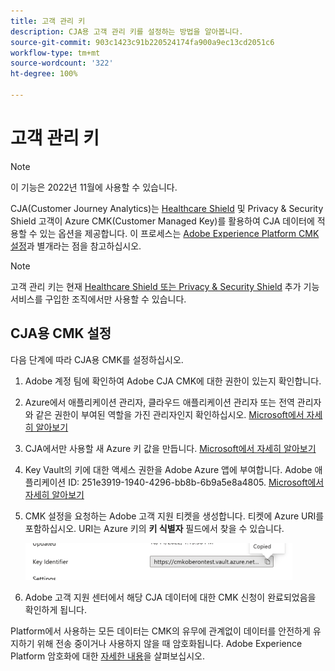 ```yaml
---
title: 고객 관리 키
description: CJA용 고객 관리 키를 설정하는 방법을 알아봅니다.
source-git-commit: 903c1423c91b220524174fa900a9ec13cd2051c6
workflow-type: tm+mt
source-wordcount: '322'
ht-degree: 100%

---
```


# 고객 관리 키

>[!NOTE]
>
>이 기능은 2022년 11월에 사용할 수 있습니다.

CJA(Customer Journey Analytics)는 [Healthcare Shield](https://www.adobe.com/kr/trust/compliance/hipaa-ready.html) 및 Privacy &amp; Security Shield 고객이 Azure CMK(Customer Managed Key)를 활용하여 CJA 데이터에 적용할 수 있는 옵션을 제공합니다. 이 프로세스는 [Adobe Experience Platform CMK 설정](https://experienceleague.adobe.com/docs/experience-platform/landing/governance-privacy-security/customer-managed-keys.html)과 별개라는 점을 참고하십시오.

>[!NOTE]
>
>고객 관리 키는 현재 [Healthcare Shield 또는 Privacy &amp; Security Shield](https://experienceleague.adobe.com/docs/blueprints-learn/architecture/vertical-blueprints/healthcare-vertical.html%3Flang%3Den) 추가 기능 서비스를 구입한 조직에서만 사용할 수 있습니다.

## CJA용 CMK 설정

다음 단계에 따라 CJA용 CMK를 설정하십시오.

1. Adobe 계정 팀에 확인하여 Adobe CJA CMK에 대한 권한이 있는지 확인합니다.
1. Azure에서 애플리케이션 관리자, 클라우드 애플리케이션 관리자 또는 전역 관리자와 같은 권한이 부여된 역할을 가진 관리자인지 확인하십시오. [Microsoft에서 자세히 알아보기](https://learn.microsoft.com/ko-kr/azure/active-directory/roles/permissions-reference)
1. CJA에서만 사용할 새 Azure 키 값을 만듭니다. [Microsoft에서 자세히 알아보기](https://learn.microsoft.com/ko-kr/azure/key-vault/general/)
1. Key Vault의 키에 대한 액세스 권한을 Adobe Azure 앱에 부여합니다. Adobe 애플리케이션 ID: 251e3919-1940-4296-bb8b-6b9a5e8a4805. [Microsoft에서 자세히 알아보기](https://learn.microsoft.com/ko-kr/azure/storage/common/customer-managed-keys-configure-cross-tenant-existing-account?toc=%2Fazure%2Fstorage%2Fblobs%2Ftoc.json&amp;tabs=powershell-preview%2Cazure-portal#the-customer-grants-the-service-providers-app-access-to-the-key-in-the-key-vault)
1. CMK 설정을 요청하는 Adobe 고객 지원 티켓을 생성합니다. 티켓에 Azure URI를 포함하십시오. URI는 Azure 키의 **키 식별자** 필드에서 찾을 수 있습니다.

   ![](assets/key-identifier.png)

1. Adobe 고객 지원 센터에서 해당 CJA 데이터에 대한 CMK 신청이 완료되었음을 확인하게 됩니다.

Platform에서 사용하는 모든 데이터는 CMK의 유무에 관계없이 데이터를 안전하게 유지하기 위해 전송 중이거나 사용하지 않을 때 암호화됩니다. Adobe Experience Platform 암호화에 대한 [자세한 내용](https://experienceleague.adobe.com/docs/experience-platform/landing/governance-privacy-security/encryption.html?lang=ko)을 살펴보십시오.